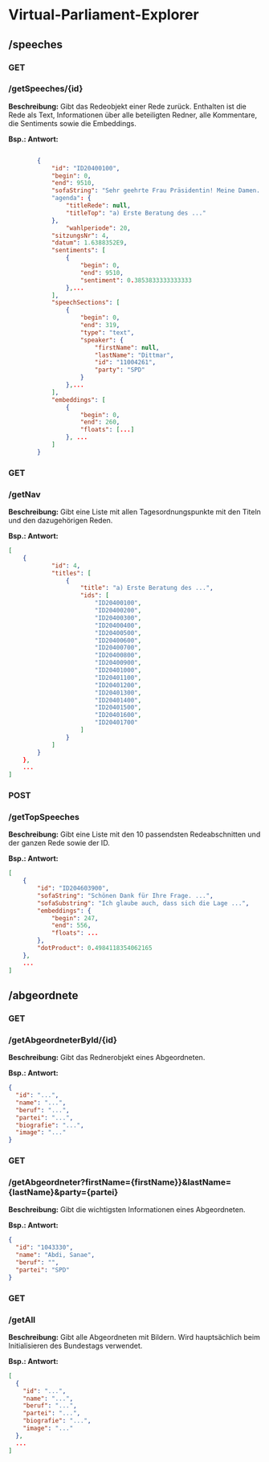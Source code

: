 <h1>Virtual-Parliament-Explorer</h1>
<h2></h2>

## /speeches
### GET
### /getSpeeches/{id} 

**Beschreibung:** Gibt das Redeobjekt einer Rede zurück. Enthalten ist die Rede als Text, Informationen über alle beteiligten Redner, alle Kommentare, die Sentiments sowie die Embeddings.

**Bsp.: Antwort:**
```json

        {
            "id": "ID20400100",
            "begin": 0,
            "end": 9510,
            "sofaString": "Sehr geehrte Frau Präsidentin! Meine Damen..."
            "agenda": {
                "titleRede": null,
                "titleTop": "a) Erste Beratung des ..."
            },
                "wahlperiode": 20,
            "sitzungsNr": 4,
            "datum": 1.6388352E9,
            "sentiments": [
                {
                    "begin": 0,
                    "end": 9510,
                    "sentiment": 0.3853833333333333
                },...
            ],
            "speechSections": [
                {
                    "begin": 0,
                    "end": 319,
                    "type": "text",
                    "speaker": {
                        "firstName": null,
                        "lastName": "Dittmar",
                        "id": "11004261",
                        "party": "SPD"
                    }
                },...
            ],
            "embeddings": [
                {
                    "begin": 0,
                    "end": 260,
                    "floats": [...]
                }, ...
            ]
        }
```
### GET
### /getNav

**Beschreibung:** Gibt eine Liste mit allen Tagesordnungspunkte mit den Titeln und den dazugehörigen Reden.

**Bsp.: Antwort:**
```json
[
    {
            "id": 4,
            "titles": [
                {
                    "title": "a) Erste Beratung des ...",
                    "ids": [
                        "ID20400100",
                        "ID20400200",
                        "ID20400300",
                        "ID20400400",
                        "ID20400500",
                        "ID20400600",
                        "ID20400700",
                        "ID20400800",
                        "ID20400900",
                        "ID20401000",
                        "ID20401100",
                        "ID20401200",
                        "ID20401300",
                        "ID20401400",
                        "ID20401500",
                        "ID20401600",
                        "ID20401700"
                    ]
                }
            ]
        }
    },
    ...
]
```
### POST
### /getTopSpeeches

**Beschreibung:** Gibt eine Liste mit den 10 passendsten Redeabschnitten und der ganzen Rede sowie der ID.

**Bsp.: Antwort:**
```json
[
    {
        "id": "ID204603900",
        "sofaString": "Schönen Dank für Ihre Frage. ...",
        "sofaSubstring": "Ich glaube auch, dass sich die Lage ...",
        "embeddings": {
            "begin": 247,
            "end": 556,
            "floats": ...
        },
        "dotProduct": 0.4984118354062165
    },
    ...
]
```

## /abgeordnete
### GET
### /getAbgeordneterById/{id}

**Beschreibung:** Gibt das Rednerobjekt eines Abgeordneten.

**Bsp.: Antwort:**
```json
{
  "id": "...",
  "name": "...",
  "beruf": "...",
  "partei": "...",
  "biografie": "...",
  "image": "..."
}
```

### GET
### /getAbgeordneter?firstName={firstName}}&lastName={lastName}&party={partei}

**Beschreibung:** Gibt die wichtigsten Informationen eines Abgeordneten.

**Bsp.: Antwort:**
```json
{
  "id": "1043330",
  "name": "Abdi, Sanae",
  "beruf": "",
  "partei": "SPD"
}
```

### GET
### /getAll

**Beschreibung:** Gibt alle Abgeordneten mit Bildern. Wird hauptsächlich beim Initialisieren des Bundestags verwendet.

**Bsp.: Antwort:**
```json
[
  {
    "id": "...",
    "name": "...",
    "beruf": "...",
    "partei": "...",
    "biografie": "...",
    "image": "..."
  },
  ...
]
```
